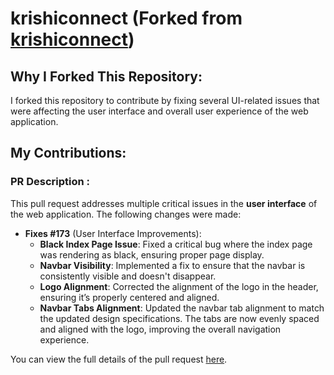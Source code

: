 # krishiconnect (Forked from [krishiconnect](https://github.com/Anushkabh/krishiconnect))

## Why I Forked This Repository:
I forked this repository to contribute by fixing several UI-related issues that were affecting the user interface and overall user experience of the web application.

## My Contributions:
### PR Description :
This pull request addresses multiple critical issues in the **user interface** of the web application. The following changes were made:

- **Fixes #173** (User Interface Improvements):
  - **Black Index Page Issue**: Fixed a critical bug where the index page was rendering as black, ensuring proper page display.
  - **Navbar Visibility**: Implemented a fix to ensure that the navbar is consistently visible and doesn't disappear.
  - **Logo Alignment**: Corrected the alignment of the logo in the header, ensuring it’s properly centered and aligned.
  - **Navbar Tabs Alignment**: Updated the navbar tab alignment to match the updated design specifications. The tabs are now evenly spaced and aligned with the logo, improving the overall navigation experience.



You can view the full details of the pull request [here](https://github.com/Anushkabh/krishiconnect/pull/183).
